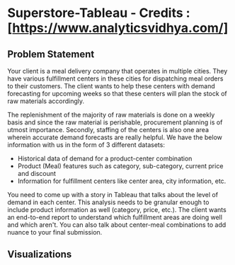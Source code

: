 # Superstore-Tableau - Credits : [https://www.analyticsvidhya.com/]

<h2> Problem Statement</h2>

Your client is a meal delivery company that operates in multiple cities. They have various fulfillment centers in these cities for dispatching meal orders to their customers. The client wants to help these centers with demand forecasting for upcoming weeks so that these centers will plan the stock of raw materials accordingly.

The replenishment of the majority of raw materials is done on a weekly basis and since the raw material is perishable, procurement planning is of utmost importance. Secondly, staffing of the centers is also one area wherein accurate demand forecasts are really helpful. We have the below information with us in the form of 3 different datasets:

- Historical data of demand for a product-center combination
- Product (Meal) features such as category, sub-category, current price and discount
- Information for fulfillment centers like center area, city information, etc.

You need to come up with a story in Tableau that talks about the level of demand in each center. This analysis needs to be granular enough to include product information as well (category, price, etc.). The client wants an end-to-end report to understand which fulfillment areas are doing well and which aren't. You can also talk about center-meal combinations to add nuance to your final submission.

<h2> Visualizations</h2>


